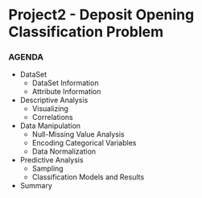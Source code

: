 # Project2 - Deposit Opening Classification Problem

 ### AGENDA
- DataSet 
    - DataSet Information
    - Attribute Information
- Descriptive Analysis
    - Visualizing
    - Correlations
- Data Manipulation
    - Null-Missing Value Analysis
    - Encoding Categorical Variables
    - Data Normalization
- Predictive Analysis
    - Sampling
    - Classification Models and Results
- Summary
